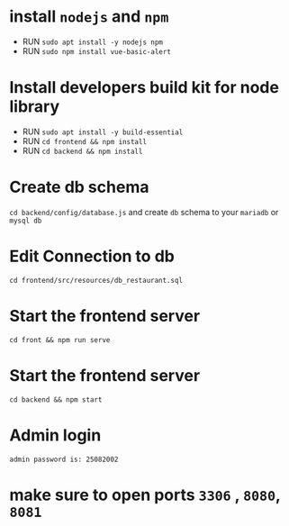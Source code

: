 # install `nodejs` and `npm`
- RUN `sudo apt install -y nodejs npm`
- RUN `sudo npm install vue-basic-alert`
# Install developers build kit for node library
- RUN `sudo apt install -y build-essential`
- RUN `cd frontend && npm install`
- RUN `cd backend && npm install`
# Create db schema
`cd backend/config/database.js` and create `db` schema to your `mariadb` or `mysql db`
# Edit Connection to db
`cd frontend/src/resources/db_restaurant.sql`
# Start the frontend server
`cd front && npm run serve`
# Start the frontend server
`cd backend && npm start`
# Admin login
`admin password is: 25082002`

# make sure to open ports `3306` , `8080`, `8081`